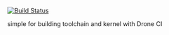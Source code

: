 [![Build Status](https://cloud.drone.io/api/badges/cbendot/builder-compilation/status.svg?ref=refs/heads/ci-kernelbuild)](https://cloud.drone.io/cbendot/builder-compilation)

simple </script> for building toolchain and kernel with Drone CI

